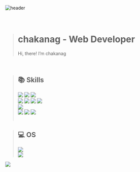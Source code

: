 ![header](https://capsule-render.vercel.app/api?type=wave&color=0:f7cac9,100:92a8d1&height=160&section=header&text=Hi,%20I'm%20chakanag!&fontAlign=50&fontAlignY=70&fontSize=90&fontColor=000000)
<br/><br/><br/>
> # chakanag - Web Developer
> Hi, there! I’m chakanag

<br/>

> ## 📚 Skills
><img src="https://img.shields.io/badge/Java-007396?style=flat-square&logo=Java&logoColor=white"/></a>
><img src="https://img.shields.io/badge/Spring-6DB33F?style=flat-square&logo=Spring&logoColor=white"/></a>
><img src="https://img.shields.io/badge/SpringBoot-6DB33F?style=flat-square&logo=SpringBoot&logoColor=white"/></a>
><br>
><img src="https://img.shields.io/badge/JavaScript-F7DF1E?style=flat-square&logo=JavaScript&logoColor=black"/></a>
><img src="https://img.shields.io/badge/jQuery-0769AD?style=flat-square&logo=jQuery&logoColor=white"/></a>
><img src="https://img.shields.io/badge/Angular-DD0031?style=flat-square&logo=angular&logoColor=white"/></a>
><img src="https://img.shields.io/badge/Vue.js-4FC08D?style=flat-square&logo=Vue.js&logoColor=white"/></a> 
><br>
><img src="https://img.shields.io/badge/Flutter-02569B?style=flat-square&logo=Flutter&logoColor=white"/></a>
><br>
><img src="https://img.shields.io/badge/Oracle-F80000?style=flat-square&logo=Oracle&logoColor=white"/></a>
><img src="https://img.shields.io/badge/MySQL-4479A1?style=flat-square&logo=MySQL&logoColor=white"/></a>
><img src="https://img.shields.io/badge/MariaDB-003545?style=flat-square&logo=MariaDB&logoColor=white"/></a>
><br><br>

> ## 💻 OS
><img src="https://img.shields.io/badge/mac%20os-000000?style=for-the-badge&logo=apple&logoColor=white"/></a>
><br>
><img src="https://img.shields.io/badge/Windows-0078D6?style=for-the-badge&logo=windows&logoColor=white"/></a>
><br>

<img src="https://github-readme-stats.vercel.app/api/top-langs/?username=chakanag&theme=blue-green"/></a>
